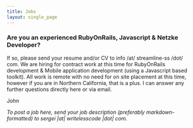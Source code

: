 ```yaml
---
title: Jobs
layout: single_page
---
```

### Are you an experienced RubyOnRails, Javascript & Netzke Developer?

If so, please send your resume and/or CV to info /at/ streamline-ss /dot/ com. We are hiring for contract work at this time for RubyOnRails development & Mobile application development (using a Javascript based toolkit). All work is remote with no need for on site placement at this time, however if you are in Northern California, that is a plus. I can answer any further questions directly here or via email.

John

_To post a job here, send your job description (preferably markdown-formatted) to sergei |at| writelesscode |dot| com._